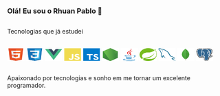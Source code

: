 ### Olá! Eu sou o Rhuan Pablo 👋

<!-- <div style="display: inline_block"><br>
 <a href="https://www.instagram.com/rhuan_pablo_faria/" target="_blank"><img src="https://img.shields.io/badge/-Instagram-%23E4405F?style=for-the-badge&logo=instagram&logoColor=white" target="_blank"></a>
 <a href="https://www.linkedin.com/in/rhuan-pablo-de-faria-200aa7234/" target="_blank"><img src="https://img.shields.io/badge/-LinkedIn-%230077B5?style=for-the-badge&logo=linkedin&logoColor=white" target="_blank"></a>
</div> -->

##

<!-- ![Rhuan GitHub stats](https://github-readme-stats.vercel.app/api?username=RhuanPablodeFaria&show_icons=true&theme=radical)
[![Top Langs](https://github-readme-stats.vercel.app/api/top-langs/?username=RhuanPablodeFaria&hid_progress=true)](https://github.com/RhuanPablodeFaria/github-readme-stats) -->

## 
Tecnologias que já estudei

<div style="display: inline_block"><br/>
  <img align="center" alt="HTML" height="30" width="40" src="https://raw.githubusercontent.com/devicons/devicon/master/icons/html5/html5-original.svg">
  <img align="center" alt="CSS" height="30" width="40" src="https://raw.githubusercontent.com/devicons/devicon/master/icons/css3/css3-original.svg">
  <img align="center" alt="VueJS" height="30" width="40" src="https://raw.githubusercontent.com/devicons/devicon/master/icons/vuejs/vuejs-original.svg" />
  <img align="center" alt="JavaScript" height="30" width="40" src="https://raw.githubusercontent.com/devicons/devicon/master/icons/javascript/javascript-plain.svg">
  <img align="center" alt="TypeScript" height="30" width="40" src="https://raw.githubusercontent.com/devicons/devicon/master/icons/typescript/typescript-plain.svg">
  <img align="center" alt="NodeJS" height="30" width="40" src="https://raw.githubusercontent.com/devicons/devicon/master/icons/nodejs/nodejs-original.svg">
  <img align="center" alt="Java" height="30" width="40" src="https://raw.githubusercontent.com/devicons/devicon/master/icons/java/java-original.svg" />
  <img align="center" alt="SpringBoot" height="30" width="40" src="https://raw.githubusercontent.com/devicons/devicon/master/icons/spring/spring-original.svg" />
  <img align="center" alt="MySQL" height="30" width="40" src="https://raw.githubusercontent.com/devicons/devicon/master/icons/mysql/mysql-original.svg" />
  <img align="center" alt="MongoDB" height="30" width="40" src="https://raw.githubusercontent.com/devicons/devicon/master/icons/mongodb/mongodb-original.svg" />
  <img align="center" alt="PostgreSQL" height="30" width="40" src="https://raw.githubusercontent.com/devicons/devicon/master/icons/postgresql/postgresql-original.svg" />
 </div><br/>

Apaixonado por tecnologias e sonho em me tornar um excelente programador.

